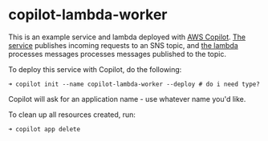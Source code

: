# copilot-lambda-worker

This is an example service and lambda deployed with [AWS Copilot](https://github.com/dannyrandall/copilot-cli).
[The service](./index.js) publishes incoming requests to an SNS topic, and [the lambda](./lambdas/worker/index.js) processes messages processes messages published to the topic.

To deploy this service with Copilot, do the following:
```console
➜ copilot init --name copilot-lambda-worker --deploy # do i need type?
```
Copilot will ask for an application name - use whatever name you'd like.

To clean up all resources created, run:
```copilot
➜ copilot app delete
```
